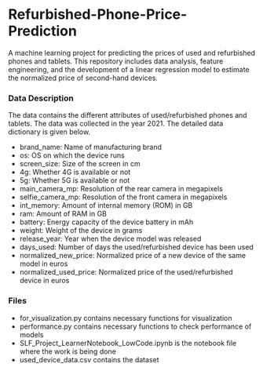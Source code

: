 # Refurbished-Phone-Price-Prediction
A machine learning project for predicting the prices of used and refurbished phones and tablets. This repository includes data analysis, feature engineering, and the development of a linear regression model to estimate the normalized price of second-hand devices.

### Data Description

The data contains the different attributes of used/refurbished phones and tablets. The data was collected in the year 2021. The detailed data dictionary is given below.


- brand_name: Name of manufacturing brand
- os: OS on which the device runs
- screen_size: Size of the screen in cm
- 4g: Whether 4G is available or not
- 5g: Whether 5G is available or not
- main_camera_mp: Resolution of the rear camera in megapixels
- selfie_camera_mp: Resolution of the front camera in megapixels
- int_memory: Amount of internal memory (ROM) in GB
- ram: Amount of RAM in GB
- battery: Energy capacity of the device battery in mAh
- weight: Weight of the device in grams
- release_year: Year when the device model was released
- days_used: Number of days the used/refurbished device has been used
- normalized_new_price: Normalized price of a new device of the same model in euros
- normalized_used_price: Normalized price of the used/refurbished device in euros

### Files
- for_visualization.py contains necessary functions for visualization
- performance.py contains necessary functions to check performance of models
- SLF_Project_LearnerNotebook_LowCode.ipynb is the notebook file where the work is being done
- used_device_data.csv contains the dataset
